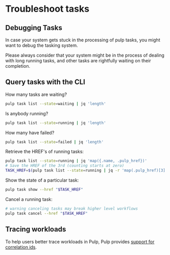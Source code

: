 # Troubleshoot tasks

## Debugging Tasks

In case your system gets stuck in the processing of pulp tasks, you might want to debug the tasking system.

Please always consider that your system might be in the process of dealing with long running tasks, and other tasks are rightfully waiting on their completion.

## Query tasks with the CLI

How many tasks are waiting?

```bash
pulp task list --state=waiting | jq 'length'
```

Is anybody running?

```bash
pulp task list --state=running | jq 'length'
```

How many have failed?

```bash
pulp task list --state=failed | jq 'length'
```

Retrieve the HREF's of running tasks:

```bash
pulp task list --state=running | jq 'map({.name, .pulp_href})'
# Save the HREF of the 3rd (counting starts at zero)
TASK_HREF=$(pulp task list --state=running | jq -r 'map(.pulp_href)[3]')
```

Show the state of a particular task:

```bash
pulp task show --href "$TASK_HREF"
```

Cancel a running task:

```bash
# warning canceling tasks may break higher level workflows
pulp task cancel --href "$TASK_HREF"
```

## Tracing workloads

To help users better trace workloads in Pulp, Pulp provides [support for correlation
ids](site:pulpcore/docs/user/guides/correlation-id/).
